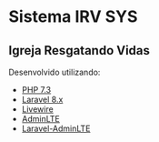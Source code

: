 # Sistema IRV SYS
## Igreja Resgatando Vidas
Desenvolvido utilizando:
<ul>
    <li><a href="https://www.php.net/docs.php" target="_blank">PHP 7.3</a></li>
    <li><a href="https://laravel.com/docs/8.x" target="_blank">Laravel 8.x</a></li>
    <li><a href="https://laravel-livewire.com/docs/2.x/quickstart" target="_blank">Livewire</a></li>
    <li><a href="https://adminlte.io/" target="_blank">AdminLTE</a></li>
    <li><a href="https://github.com/JeroenNoten/Laravel-AdminLTE" target="_blank">Laravel-AdminLTE</a></li>
</ul>